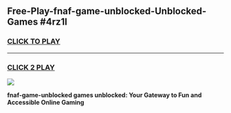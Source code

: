 
## Free-Play-fnaf-game-unblocked-Unblocked-Games #4rz1l
<h3>
<a href="https://news.freeplayer.one?title=fnaf-game-unblocked&ref=8M">CLICK TO PLAY</a></h3>
<hr>

<h3>
<a href="https://news.freeplayer.one?title=fnaf-game-unblocked&ref=8M">CLICK 2 PLAY</a>
  
</h3>

<a href="https://news.freeplayer.one?title=fnaf-game-unblocked&ref=8M"><img src="https://clearcache.store/games.png"></a>


**fnaf-game-unblocked games unblocked: Your Gateway to Fun and Accessible Online Gaming**
